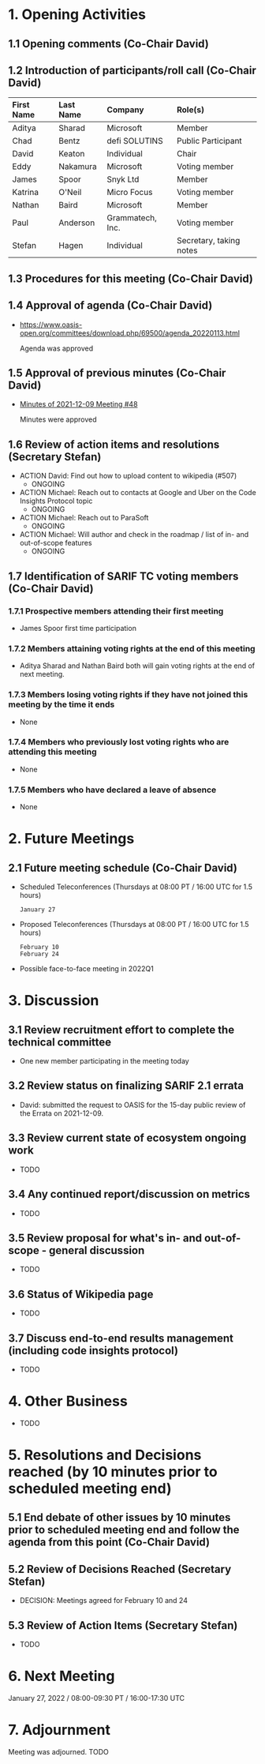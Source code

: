 # 1. Opening Activities

## 1.1 Opening comments (Co-Chair David)

## 1.2 Introduction of participants/roll call (Co-Chair David)

| First Name | Last Name | Company          | Role(s)                 |
| :--------- | :-------- | :--------------- | :---------------------- |
| Aditya     | Sharad    | Microsoft        | Member                  |
| Chad       | Bentz     | defi SOLUTINS    | Public Participant      |
| David      | Keaton    | Individual       | Chair                   |
| Eddy       | Nakamura  | Microsoft        | Voting member           |
| James      | Spoor     | Snyk Ltd         | Member                  |
| Katrina    | O'Neil    | Micro Focus      | Voting member           |
| Nathan     | Baird     | Microsoft        | Member                  |
| Paul       | Anderson  | Grammatech, Inc. | Voting member           |
| Stefan     | Hagen     | Individual       | Secretary, taking notes |


## 1.3 Procedures for this meeting (Co-Chair David)

## 1.4 Approval of agenda (Co-Chair David)

* https://www.oasis-open.org/committees/download.php/69500/agenda_20220113.html

  Agenda was approved

## 1.5 Approval of previous minutes (Co-Chair David)

* [Minutes of 2021-12-09 Meeting #48](https://www.oasis-open.org/committees/document.php?document_id=69499&wg_abbrev=sarif)

  Minutes were approved

## 1.6 Review of action items and resolutions (Secretary Stefan)

* ACTION David: Find out how to upload content to wikipedia (#507)
  - ONGOING
* ACTION Michael: Reach out to contacts at Google and Uber on the Code Insights Protocol topic
  - ONGOING
* ACTION Michael: Reach out to ParaSoft
  - ONGOING
* ACTION Michael: Will author and check in the roadmap / list of in- and out-of-scope features
  - ONGOING

## 1.7 Identification of SARIF TC voting members (Co-Chair David)

### 1.7.1 Prospective members attending their first meeting

* James Spoor first time participation

### 1.7.2 Members attaining voting rights at the end of this meeting

* Aditya Sharad and Nathan Baird both will gain voting rights at the end of next meeting.

### 1.7.3 Members losing voting rights if they have not joined this meeting by the time it ends

* None

### 1.7.4 Members who previously lost voting rights who are attending this meeting

* None

### 1.7.5 Members who have declared a leave of absence

* None

# 2. Future Meetings

## 2.1 Future meeting schedule (Co-Chair David)

* Scheduled Teleconferences (Thursdays at 08:00 PT / 16:00 UTC for 1.5 hours)
  ```
  January 27
  ```
* Proposed Teleconferences (Thursdays at 08:00 PT / 16:00 UTC for 1.5 hours)
  ```
  February 10
  February 24
  ```
* Possible face-to-face meeting in 2022Q1

# 3. Discussion

## 3.1 Review recruitment effort to complete the technical committee

* One new member participating in the meeting today

## 3.2 Review status on finalizing SARIF 2.1 errata

* David: submitted the request to OASIS for the 15-day public review of the Errata on 2021-12-09.

## 3.3 Review current state of ecosystem ongoing work

* TODO

## 3.4 Any continued report/discussion on metrics

* TODO

## 3.5 Review proposal for what's in- and out-of-scope - general discussion

* TODO

## 3.6 Status of Wikipedia page

* TODO

## 3.7 Discuss end-to-end results management (including code insights protocol)

* TODO

# 4. Other Business

* TODO

# 5. Resolutions and Decisions reached (by 10 minutes prior to scheduled meeting end)

## 5.1 End debate of other issues by 10 minutes prior to scheduled meeting end and follow the agenda from this point (Co-Chair David)

## 5.2 Review of Decisions Reached (Secretary Stefan)

* DECISION: Meetings agreed for February 10 and 24

## 5.3 Review of Action Items (Secretary Stefan)

* TODO

# 6. Next Meeting

January 27, 2022 / 08:00-09:30 PT / 16:00-17:30 UTC

# 7. Adjournment

Meeting was adjourned. TODO
